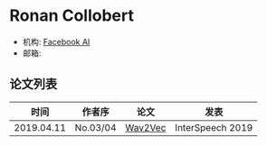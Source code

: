 # Ronan Collobert


- 机构: [Facebook AI](../Institutions/Meta.AI.md)
- 邮箱: 

## 论文列表

| 时间 | 作者序 | 论文 | 发表 |
|:-:|:-:|---|---|
| 2019.04.11 | No.03/04 | [Wav2Vec](../Models/Speech_Representaion/2019.04.11_Wav2Vec.md) | InterSpeech 2019 |